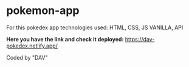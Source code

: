 # pokemon-app
For this pokedex app technologies used: HTML, CSS, JS VANILLA, API

**Here you have the link and check it deployed:** https://dav-pokedex.netlify.app/

Coded by "DAV"
